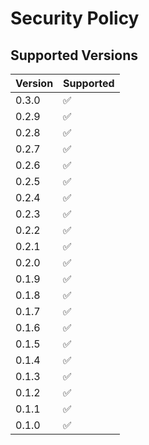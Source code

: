 # Security Policy

## Supported Versions

| Version | Supported          |
| ------- | ------------------ |
| 0.3.0   | :white_check_mark: |
| 0.2.9   | :white_check_mark: |
| 0.2.8   | :white_check_mark: |
| 0.2.7   | :white_check_mark: |
| 0.2.6   | :white_check_mark: |
| 0.2.5   | :white_check_mark: |
| 0.2.4   | :white_check_mark: |
| 0.2.3   | :white_check_mark: |
| 0.2.2   | :white_check_mark: |
| 0.2.1   | :white_check_mark: |
| 0.2.0   | :white_check_mark: |
| 0.1.9   | :white_check_mark: |
| 0.1.8   | :white_check_mark: |
| 0.1.7   | :white_check_mark: |
| 0.1.6   | :white_check_mark: |
| 0.1.5   | :white_check_mark: |
| 0.1.4   | :white_check_mark: |
| 0.1.3   | :white_check_mark: |
| 0.1.2   | :white_check_mark: |
| 0.1.1   | :white_check_mark: |
| 0.1.0   | :white_check_mark: |
